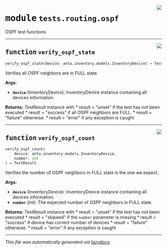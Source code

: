 <!-- markdownlint-disable -->

<a href="../../anta/tests/routing/ospf.py#L0"><img align="right" style="float:right;" src="https://img.shields.io/badge/-source-cccccc?style=flat-square"></a>

# <kbd>module</kbd> `tests.routing.ospf`
OSPF test functions 


---

<a href="../../anta/tests/routing/ospf.py#L15"><img align="right" style="float:right;" src="https://img.shields.io/badge/-source-cccccc?style=flat-square"></a>

## <kbd>function</kbd> `verify_ospf_state`

```python
verify_ospf_state(device: anta.inventory.models.InventoryDevice) → TestResult
```

Verifies all OSPF neighbors are in FULL state. 



**Args:**
 
 - <b>`device`</b> (InventoryDevice):  InventoryDevice instance containing all devices information. 



**Returns:**
 TestResult instance with * result = "unset" if the test has not been executed * result = "success" if all OSPF neighbors are FULL. * result = "failure" otherwise. * result = "error" if any exception is caught 


---

<a href="../../anta/tests/routing/ospf.py#L52"><img align="right" style="float:right;" src="https://img.shields.io/badge/-source-cccccc?style=flat-square"></a>

## <kbd>function</kbd> `verify_ospf_count`

```python
verify_ospf_count(
    device: anta.inventory.models.InventoryDevice,
    number: int
) → TestResult
```

Verifies the number of OSPF neighbors in FULL state is the one we expect. 



**Args:**
 
 - <b>`device`</b> (InventoryDevice):  InventoryDevice instance containing all devices information. 
 - <b>`number`</b> (int):  The expected number of OSPF neighbors in FULL state. 



**Returns:**
 TestResult instance with * result = "unset" if the test has not been executed * result = "skipeed" if the `number` parameter is missing * result = "success" if device has correct number of devices * result = "failure" otherwise. * result = "error" if any exception is caught 




---

_This file was automatically generated via [lazydocs](https://github.com/ml-tooling/lazydocs)._
